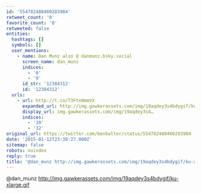 ```yaml
---
id: '554782488460283904'
retweet_count: '0'
favorite_count: '0'
retweeted: false
entities:
  hashtags: []
  symbols: []
  user_mentions:
    - name: Dan Munz also @ danmunz.bsky.social
      screen_name: dan_munz
      indices:
        - '0'
        - '9'
      id_str: '12384312'
      id: '12384312'
  urls:
    - url: http://t.co/T3FtxNmmVX
      expanded_url: http://img.gawkerassets.com/img/19aqdey3s4bdygif/ku-xlarge.gif
      display_url: img.gawkerassets.com/img/19aqdey3s4…
      indices:
        - '10'
        - '32'
original_url: https://twitter.com/benbalter/status/554782488460283904
date: '2015-01-12T23:30:27.000Z'
sitemap: false
robots: noindex
reply: true
title: '@dan_munz http://img.gawkerassets.com/img/19aqdey3s4bdygif/ku-xlarge.gif'
---
```


@dan_munz http://img.gawkerassets.com/img/19aqdey3s4bdygif/ku-xlarge.gif